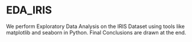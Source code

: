 # EDA_IRIS
We perform Exploratory Data Analysis on the IRIS Dataset using tools like matplotlib and seaborn in Python. Final Conclusions are drawn at the end.
